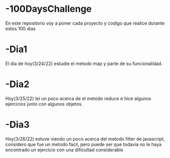 # -100DaysChallenge
En este repositorio voy a poner cada proyecto y codigo que realice durante estos 100 dias

# -Dia1
El dia de hoy(3/24/22) estudie el metodo map y parte de su funcionalidad.

# -Dia2
Hoy(3/25/22) lei un poco acerca de el metodo reduce e hice algunos ejercicios junto con algunos objetos.

# -Dia3
Hoy(3/26/22) estuve viendo un poco acerca del metodo filter de javascript, considero que fue un metodo facil, pero puede ser que todavia no le haya encontrado un ejercicio con una dificultad considerable
